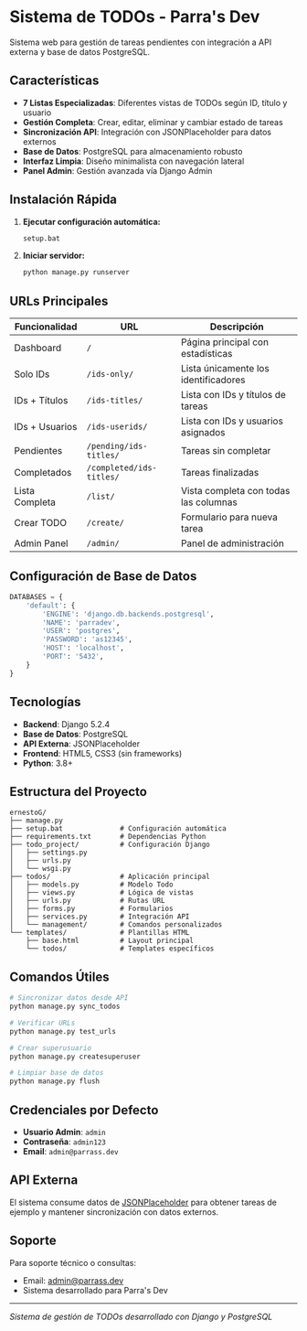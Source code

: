 # Sistema de TODOs - Parra's Dev

Sistema web para gestión de tareas pendientes con integración a API externa y base de datos PostgreSQL.

## Características

- **7 Listas Especializadas**: Diferentes vistas de TODOs según ID, título y usuario
- **Gestión Completa**: Crear, editar, eliminar y cambiar estado de tareas
- **Sincronización API**: Integración con JSONPlaceholder para datos externos
- **Base de Datos**: PostgreSQL para almacenamiento robusto
- **Interfaz Limpia**: Diseño minimalista con navegación lateral
- **Panel Admin**: Gestión avanzada vía Django Admin

## Instalación Rápida

1. **Ejecutar configuración automática:**
   ```bash
   setup.bat
   ```

2. **Iniciar servidor:**
   ```bash
   python manage.py runserver
   ```

## URLs Principales

| Funcionalidad | URL | Descripción |
|---------------|-----|-------------|
| Dashboard | `/` | Página principal con estadísticas |
| Solo IDs | `/ids-only/` | Lista únicamente los identificadores |
| IDs + Títulos | `/ids-titles/` | Lista con IDs y títulos de tareas |
| IDs + Usuarios | `/ids-userids/` | Lista con IDs y usuarios asignados |
| Pendientes | `/pending/ids-titles/` | Tareas sin completar |
| Completados | `/completed/ids-titles/` | Tareas finalizadas |
| Lista Completa | `/list/` | Vista completa con todas las columnas |
| Crear TODO | `/create/` | Formulario para nueva tarea |
| Admin Panel | `/admin/` | Panel de administración |

## Configuración de Base de Datos

```python
DATABASES = {
    'default': {
        'ENGINE': 'django.db.backends.postgresql',
        'NAME': 'parradev',
        'USER': 'postgres',
        'PASSWORD': 'as12345',
        'HOST': 'localhost',
        'PORT': '5432',
    }
}
```

## Tecnologías

- **Backend**: Django 5.2.4
- **Base de Datos**: PostgreSQL
- **API Externa**: JSONPlaceholder
- **Frontend**: HTML5, CSS3 (sin frameworks)
- **Python**: 3.8+

## Estructura del Proyecto

```
ernestoG/
├── manage.py
├── setup.bat              # Configuración automática
├── requirements.txt       # Dependencias Python
├── todo_project/          # Configuración Django
│   ├── settings.py
│   ├── urls.py
│   └── wsgi.py
├── todos/                 # Aplicación principal
│   ├── models.py          # Modelo Todo
│   ├── views.py           # Lógica de vistas
│   ├── urls.py            # Rutas URL
│   ├── forms.py           # Formularios
│   ├── services.py        # Integración API
│   └── management/        # Comandos personalizados
└── templates/             # Plantillas HTML
    ├── base.html          # Layout principal
    └── todos/             # Templates específicos
```

## Comandos Útiles

```bash
# Sincronizar datos desde API
python manage.py sync_todos

# Verificar URLs
python manage.py test_urls

# Crear superusuario
python manage.py createsuperuser

# Limpiar base de datos
python manage.py flush
```

## Credenciales por Defecto

- **Usuario Admin**: `admin`
- **Contraseña**: `admin123`
- **Email**: `admin@parrass.dev`

## API Externa

El sistema consume datos de [JSONPlaceholder](https://jsonplaceholder.typicode.com/todos) para obtener tareas de ejemplo y mantener sincronización con datos externos.

## Soporte

Para soporte técnico o consultas:
- Email: admin@parrass.dev
- Sistema desarrollado para Parra's Dev

---

*Sistema de gestión de TODOs desarrollado con Django y PostgreSQL*
